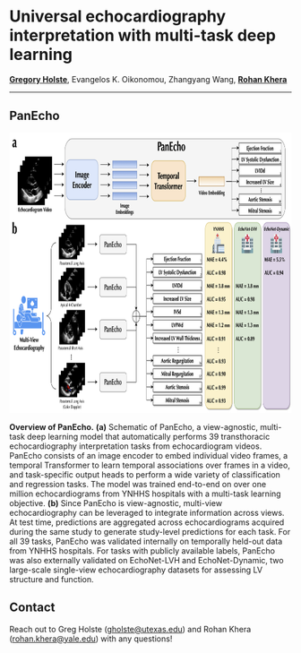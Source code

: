 # Universal echocardiography interpretation with multi-task deep learning

[**Gregory Holste**](https://gholste.me), Evangelos K. Oikonomou, Zhangyang Wang, [**Rohan Khera**](https://www.cards-lab.org/current)

-----

## PanEcho

<p align=center>
    <img src=content/panecho.png height=500>
</p>

**Overview of PanEcho.** **(a)** Schematic of PanEcho, a view-agnostic, multi-task deep learning model that automatically performs 39 transthoracic echocardiography interpretation tasks from echocardiogram videos. PanEcho consists of an image encoder to embed individual video frames, a temporal Transformer to learn temporal associations over frames in a video, and task-specific output heads to perform a wide variety of classification and regression tasks. The model was trained end-to-end on over one million echocardiograms from YNHHS hospitals with a multi-task learning objective. **(b)** Since PanEcho is view-agnostic, multi-view echocardiography can be leveraged to integrate information across views. At test time, predictions are aggregated across echocardiograms acquired during the same study to generate study-level predictions for each task. For all 39 tasks, PanEcho was validated internally on temporally held-out data from YNHHS hospitals. For tasks with publicly available labels, PanEcho was also externally validated on EchoNet-LVH and EchoNet-Dynamic, two large-scale single-view echocardiography datasets for assessing LV structure and function.

## Contact

Reach out to Greg Holste (gholste@utexas.edu) and Rohan Khera (rohan.khera@yale.edu) with any questions!
